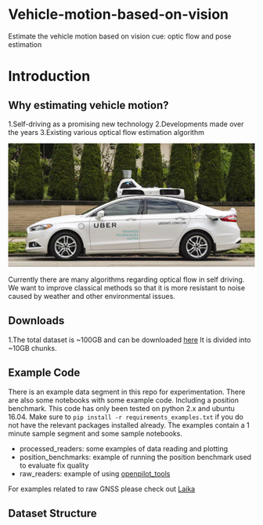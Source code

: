 # Vehicle-motion-based-on-vision
Estimate the vehicle motion based on vision cue: optic flow and pose estimation 

# Introduction
## Why estimating vehicle motion?

1.Self-driving as a promising new technology
2.Developments made over the years 
3.Existing various optical flow estimation algorithm

<img src="Images/car.png"> 


Currently there are many algorithms regarding optical flow in self driving.
We want to improve classical methods so that it is more resistant to noise caused by weather and other environmental issues.


## Downloads
1.The total dataset is ~100GB and can be downloaded [here](http://academictorrents.com/details/65a2fbc964078aff62076ff4e103f18b951c5ddb) It is divided into ~10GB chunks.

## Example Code
There is an example data segment in this repo for experimentation. There are also some notebooks with some example code. Including a position benchmark. This code has only been tested on python 2.x and ubuntu 16.04. Make sure to `pip install -r requirements_examples.txt` if you do not have the relevant packages installed already.
The examples contain a 1 minute sample segment and some sample notebooks.
* processed_readers: some examples of data reading and plotting
* position_benchmarks: example of running the position benchmark used to evaluate fix quality
* raw_readers: example of using [openpilot_tools](https://github.com/commaai/openpilot-tools)

For examples related to raw GNSS please check out [Laika](https://github.com/commaai/laika)

## Dataset Structure


